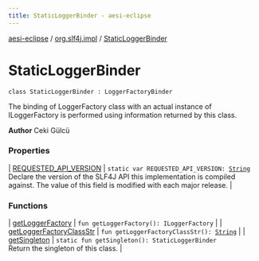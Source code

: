 ```yaml
---
title: StaticLoggerBinder - aesi-eclipse
---
```


[aesi-eclipse](../../index.html) / [org.slf4j.impl](../index.html) / [StaticLoggerBinder](.)

# StaticLoggerBinder

`class StaticLoggerBinder : LoggerFactoryBinder`

The binding of LoggerFactory class with an actual instance of ILoggerFactory is performed using information returned by this class.

**Author**
Ceki Gülcü

### Properties

| [REQUESTED_API_VERSION](-r-e-q-u-e-s-t-e-d_-a-p-i_-v-e-r-s-i-o-n.html) | `static var REQUESTED_API_VERSION: `[`String`](https://kotlinlang.org/api/latest/jvm/stdlib/kotlin/-string/index.html)<br>Declare the version of the SLF4J API this implementation is compiled against. The value of this field is modified with each major release. |

### Functions

| [getLoggerFactory](get-logger-factory.html) | `fun getLoggerFactory(): ILoggerFactory` |
| [getLoggerFactoryClassStr](get-logger-factory-class-str.html) | `fun getLoggerFactoryClassStr(): `[`String`](https://kotlinlang.org/api/latest/jvm/stdlib/kotlin/-string/index.html) |
| [getSingleton](get-singleton.html) | `static fun getSingleton(): StaticLoggerBinder`<br>Return the singleton of this class. |

